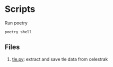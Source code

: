 # Scripts

Run poetry
```
poetry shell
```

## Files
1. [tle.py](./tle.py): extract and save tle data from celestrak